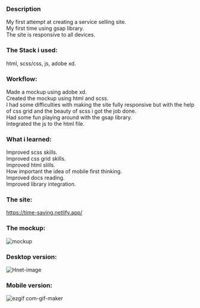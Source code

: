 ### Description

My first attempt at creating a service selling site.  
My first time using gsap library.  
The site is responsive to all devices.

### The Stack i used:

html, scss/css, js, adobe xd.

### Workflow:

Made a mockup using adobe xd.  
Created the mockup using html and scss.  
I had some difficulties with making the site fully responsive but with the help of css grid and the beauty of scss i got the job done.  
Had some fun playing around with the gsap library.  
Integrated the js to the html file.

### What i learned:

Improved scss skills.  
Improved css grid skills.  
Improved html slills.  
How important the idea of mobile first thinking.  
Improved docs reading.  
Improved library integration.

### The site:

https://time-saving.netlify.app/

### The mockup:

![mockup](https://user-images.githubusercontent.com/73761063/98740463-c4096400-23b3-11eb-84da-cafba6faf345.png)

### Desktop version:

![Hnet-image](https://user-images.githubusercontent.com/73761063/98741679-c1a80980-23b5-11eb-9eee-c0682ca037ea.gif)

### Mobile version:

![ezgif com-gif-maker](https://user-images.githubusercontent.com/73761063/98742133-8f4adc00-23b6-11eb-8e53-679de0cd2218.gif)
